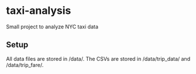 # taxi-analysis
Small project to analyze NYC taxi data

## Setup
All data files are stored in /data/.  The CSVs are stored in /data/trip_data/ and /data/trip_fare/.